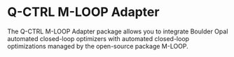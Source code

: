# Q-CTRL M-LOOP Adapter

The Q-CTRL M-LOOP Adapter package allows you to integrate Boulder Opal
automated closed-loop optimizers with automated closed-loop optimizations
managed by the open-source package M-LOOP.
